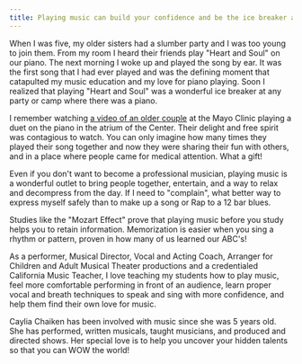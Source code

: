 ```yaml
---
title: Playing music can build your confidence and be the ice breaker at any party!
---
```


When I was five, my older sisters had a slumber party and I was too young to join them. From my room I heard their friends play "Heart and Soul" on our piano. The next morning I woke up and played the song by ear. It was the first song that I had ever played and was the defining moment that catapulted my music education and my love for piano playing. Soon I realized that playing "Heart and Soul" was a wonderful ice breaker at any party or camp where there was a piano.

I remember watching [a video of an older couple](https://www.youtube.com/watch?v=RI-l0tK8Ok0) at the Mayo Clinic playing a duet on the piano in the atrium of the Center. Their delight and free spirit was contagious to watch. You can only imagine how many times they played their song together and now they were sharing their fun with others, and  in a place where people came for medical attention. What a gift! 

Even if you don't want to become a professional musician, playing music is a wonderful outlet to bring people together, entertain, and a way to relax and decompress from the day. If I need to "complain", what better way to express myself safely than to make up a song or Rap to a 12 bar blues. 

Studies like the "Mozart Effect" prove that playing music before you study helps you to retain information. Memorization is easier when you sing a rhythm or pattern, proven in how many of us learned our ABC's!

As a performer, Musical Director, Vocal and Acting Coach, Arranger for Children and Adult Musical Theater productions and a credentialed California Music Teacher, I love teaching my students how to play music, feel more comfortable performing in front of an audience, learn proper vocal and breath techniques to speak and sing with more confidence, and help them find their own love for music. 

Caylia Chaiken has been involved with music since she was 5 years old. She has performed, written musicals, taught musicians, and produced and directed shows. Her special love is to help you uncover your hidden talents so that you can WOW the world!
